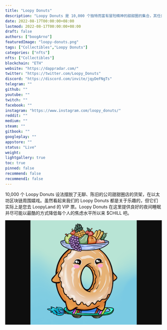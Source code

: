 ```yaml
---
title: "Loopy Donuts"
description: "Loopy Donuts 是 10,000 个独特而富有冒险精神的甜甜圈的集合，其任务是在他们在以太坊周围嬉戏时逃离无聊的甜甜圈商店的货架"
date: 2022-08-17T00:00:00+08:00
lastmod: 2022-08-17T00:00:00+08:00
draft: false
authors: ["boogArno"]
featuredImage: "loopy-donuts.png"
tags: ["Collectibles","Loopy Donuts"]
categories: ["nfts"]
nfts: ["Collectibles"]
blockchain: "ETH"
website: "https://dappradar.com/"
twitter: "https://twitter.com/Loopy_Donuts"
discord: "https://discord.com/invite/jqyDeFNgTs"
telegram: ""
github: ""
youtube: ""
twitch: ""
facebook: ""
instagram: "https://www.instagram.com/loopy_donuts/"
reddit: ""
medium: ""
steam: ""
gitbook: ""
googleplay: ""
appstore: ""
status: "Live"
weight: 
lightgallery: true
toc: true
pinned: false
recommend: false
recommend1: false
---
```

10,000 个 Loopy Donuts 设法摆脱了无聊、陈旧的公司甜甜圈店的货架，在以太坊区块链周围嬉戏。虽然看起来我们的 Loopy Donuts 都是关于乐趣的，但它们实际上是您去 LoopyLand 的 VIP 票。Loopy Donuts 在这里提供良好的夜间睡眠并尽可能以最酷的方式降低每个人的焦虑水平所以来 $CHILL 吧。

![loopydonuts-dapp-collectibles-ethereum-image3_0e2c59d72290d614ab9ae0b32fa87e50](loopydonuts-dapp-collectibles-ethereum-image3_0e2c59d72290d614ab9ae0b32fa87e50.png)